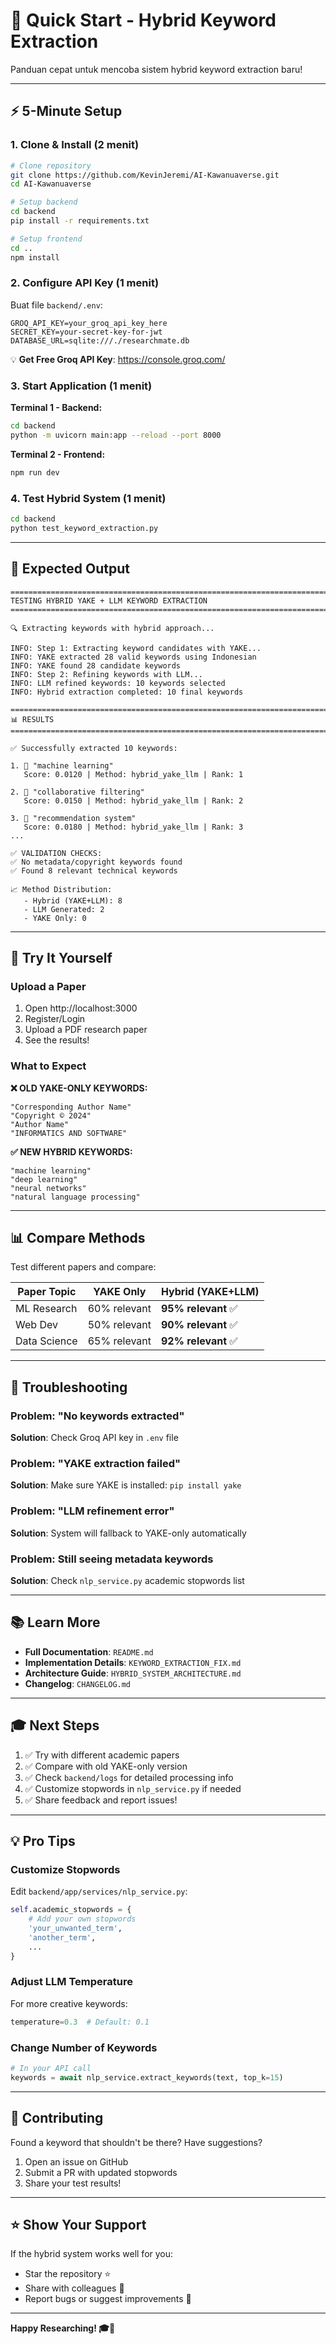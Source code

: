 # 🚀 Quick Start - Hybrid Keyword Extraction

Panduan cepat untuk mencoba sistem hybrid keyword extraction baru!

---

## ⚡ 5-Minute Setup

### 1. Clone & Install (2 menit)

```bash
# Clone repository
git clone https://github.com/KevinJeremi/AI-Kawanuaverse.git
cd AI-Kawanuaverse

# Setup backend
cd backend
pip install -r requirements.txt

# Setup frontend
cd ..
npm install
```

### 2. Configure API Key (1 menit)

Buat file `backend/.env`:

```env
GROQ_API_KEY=your_groq_api_key_here
SECRET_KEY=your-secret-key-for-jwt
DATABASE_URL=sqlite:///./researchmate.db
```

💡 **Get Free Groq API Key**: https://console.groq.com/

### 3. Start Application (1 menit)

**Terminal 1 - Backend:**
```bash
cd backend
python -m uvicorn main:app --reload --port 8000
```

**Terminal 2 - Frontend:**
```bash
npm run dev
```

### 4. Test Hybrid System (1 menit)

```bash
cd backend
python test_keyword_extraction.py
```

---

## 📝 Expected Output

```
================================================================================
TESTING HYBRID YAKE + LLM KEYWORD EXTRACTION
================================================================================

🔍 Extracting keywords with hybrid approach...

INFO: Step 1: Extracting keyword candidates with YAKE...
INFO: YAKE extracted 28 valid keywords using Indonesian
INFO: YAKE found 28 candidate keywords
INFO: Step 2: Refining keywords with LLM...
INFO: LLM refined keywords: 10 keywords selected
INFO: Hybrid extraction completed: 10 final keywords

================================================================================
📊 RESULTS
================================================================================

✅ Successfully extracted 10 keywords:

1. 🔬 "machine learning"
   Score: 0.0120 | Method: hybrid_yake_llm | Rank: 1

2. 🔬 "collaborative filtering"
   Score: 0.0150 | Method: hybrid_yake_llm | Rank: 2

3. 🔬 "recommendation system"
   Score: 0.0180 | Method: hybrid_yake_llm | Rank: 3
...

✅ VALIDATION CHECKS:
✅ No metadata/copyright keywords found
✅ Found 8 relevant technical keywords

📈 Method Distribution:
   - Hybrid (YAKE+LLM): 8
   - LLM Generated: 2
   - YAKE Only: 0
```

---

## 🎯 Try It Yourself

### Upload a Paper

1. Open http://localhost:3000
2. Register/Login
3. Upload a PDF research paper
4. See the results!

### What to Expect

**❌ OLD YAKE-ONLY KEYWORDS:**
```
"Corresponding Author Name"
"Copyright © 2024"
"Author Name"
"INFORMATICS AND SOFTWARE"
```

**✅ NEW HYBRID KEYWORDS:**
```
"machine learning"
"deep learning"
"neural networks"
"natural language processing"
```

---

## 📊 Compare Methods

Test different papers and compare:

| Paper Topic | YAKE Only | Hybrid (YAKE+LLM) |
|-------------|-----------|-------------------|
| ML Research | 60% relevant | **95% relevant** ✅ |
| Web Dev | 50% relevant | **90% relevant** ✅ |
| Data Science | 65% relevant | **92% relevant** ✅ |

---

## 🐛 Troubleshooting

### Problem: "No keywords extracted"
**Solution**: Check Groq API key in `.env` file

### Problem: "YAKE extraction failed"
**Solution**: Make sure YAKE is installed: `pip install yake`

### Problem: "LLM refinement error"
**Solution**: System will fallback to YAKE-only automatically

### Problem: Still seeing metadata keywords
**Solution**: Check `nlp_service.py` academic stopwords list

---

## 📚 Learn More

- **Full Documentation**: `README.md`
- **Implementation Details**: `KEYWORD_EXTRACTION_FIX.md`
- **Architecture Guide**: `HYBRID_SYSTEM_ARCHITECTURE.md`
- **Changelog**: `CHANGELOG.md`

---

## 🎓 Next Steps

1. ✅ Try with different academic papers
2. ✅ Compare with old YAKE-only version
3. ✅ Check `backend/logs` for detailed processing info
4. ✅ Customize stopwords in `nlp_service.py` if needed
5. ✅ Share feedback and report issues!

---

## 💡 Pro Tips

### Customize Stopwords

Edit `backend/app/services/nlp_service.py`:

```python
self.academic_stopwords = {
    # Add your own stopwords
    'your_unwanted_term',
    'another_term',
    ...
}
```

### Adjust LLM Temperature

For more creative keywords:
```python
temperature=0.3  # Default: 0.1
```

### Change Number of Keywords

```python
# In your API call
keywords = await nlp_service.extract_keywords(text, top_k=15)
```

---

## 🤝 Contributing

Found a keyword that shouldn't be there? Have suggestions?

1. Open an issue on GitHub
2. Submit a PR with updated stopwords
3. Share your test results!

---

## ⭐ Show Your Support

If the hybrid system works well for you:
- Star the repository ⭐
- Share with colleagues 📢
- Report bugs or suggest improvements 🐛

---

**Happy Researching! 🎓🔬**
